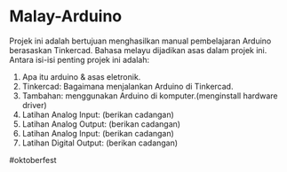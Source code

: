 # Malay-Arduino
Projek ini adalah bertujuan menghasilkan manual pembelajaran Arduino berasaskan Tinkercad. Bahasa melayu dijadikan asas dalam projek ini. 
Antara isi-isi penting projek ini adalah:
1. Apa itu arduino & asas eletronik.
2. Tinkercad: Bagaimana menjalankan Arduino di Tinkercad.
3. Tambahan: menggunakan Arduino di komputer.(menginstall hardware driver)
4. Latihan Analog Input: (berikan cadangan)
5. Latihan Analog Output: (berikan cadangan)
6. Latihan Analog Input: (berikan cadangan)
7. Latihan Digital Output: (berikan cadangan)



#oktoberfest
